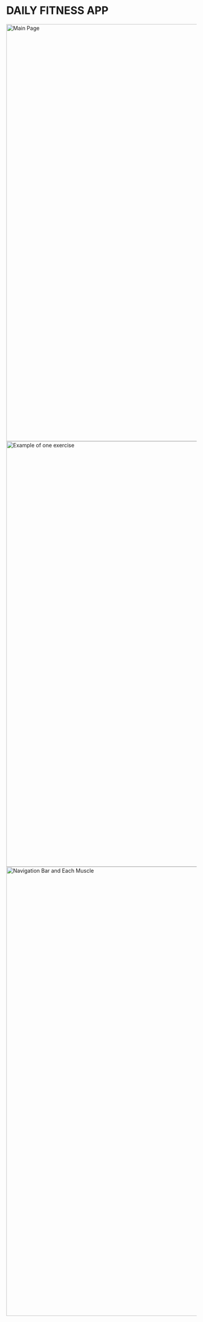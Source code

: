# DAILY FITNESS APP

<img width="1101" alt="Main Page" src="https://github.com/qdvo2503/gymApplication/assets/102496778/42941860-7551-4d8c-a4d7-22e9ec965a0e">
<img width="1123" alt="Example of one exercise" src="https://github.com/qdvo2503/gymApplication/assets/102496778/cb332d80-7e1e-42ab-bcad-8508fb322124">
<img width="1186" alt="Navigation Bar and Each Muscle" src="https://github.com/qdvo2503/gymApplication/assets/102496778/1fe22f49-5712-4d95-b146-f28b1bd17e16">

